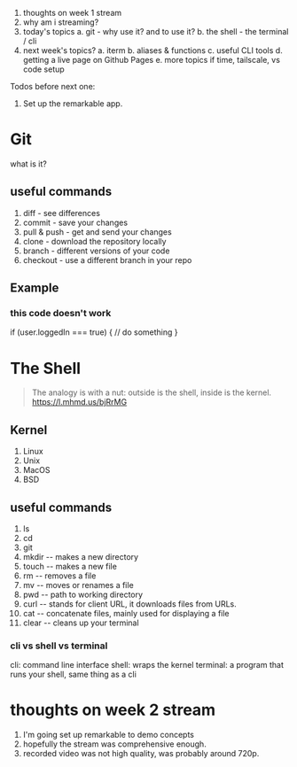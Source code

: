 1. thoughts on week 1 stream
2. why am i streaming?
3. today's topics
  a. git - why use it? and to use it?
  b. the shell - the terminal / cli
4. next week's topics?
  a. iterm
  b. aliases & functions
  c. useful CLI tools
  d. getting a live page on Github Pages
  e. more topics if time, tailscale, vs code setup
  

Todos before next one:
1. Set up the remarkable app.

# Git
what is it?

## useful commands
1. diff - see differences
2. commit - save your changes
3. pull & push - get and send your changes
4. clone - download the repository locally
5. branch - different versions of your code
6. checkout - use a different branch in your repo

## Example

### this code doesn't work
if (user.loggedIn === true) {
  // do something
}

# The Shell
> The analogy is with a nut: outside is the shell, inside is the kernel. 
https://l.mhmd.us/bjRrMG

## Kernel
1. Linux
2. Unix
3. MacOS
4. BSD

## useful commands
1. ls
2. cd
3. git
4. mkdir -- makes a new directory
5. touch -- makes a new file
6. rm -- removes a file
7. mv -- moves or renames a file
8. pwd -- path to working directory
9. curl -- stands for client URL, it downloads files from URLs.
10. cat -- concatenate files, mainly used for displaying a file
11. clear -- cleans up your terminal

### cli vs shell vs terminal
cli: command line interface
shell: wraps the kernel
terminal: a program that runs your shell, same thing as a cli

# thoughts on week 2 stream
1. I'm going set up remarkable to demo concepts
2. hopefully the stream was comprehensive enough.
3. recorded video was not high quality, was probably around 720p.
